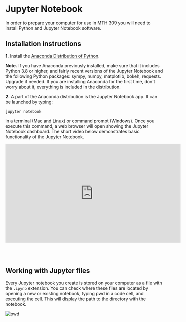 # Jupyter Notebook

In order to prepare your computer for use in MTH 309 you will need
to install Python and Jupyter Notebook software.

## Installation instructions

**1.** Install the [Anaconda Distribution of Python](https://www.anaconda.com/download/success).

**Note.** If you have Anaconda previously installed, make sure that it includes Python 3.8 or higher, and fairly
recent versions of the Jupyter Notebook and the following Python packages: sympy, numpy, matplotlib, bokeh, requests.
Upgrade if needed. If you are installing Anaconda for the first time, don't worry about it, everything is included
in the distribution.

**2.** A part of the Anaconda distribution is the Jupyter Notebook app. It can be launched by typing:

```
jupyter notebook
```

in a terminal (Mac and Linux) or command prompt (Windows). Once you execute this command, a web browser will open showing
the  Jupyter Notebook dashboard. The short video below demonstrates basic functionality of the Jupyter Notebook.


<iframe width="560" height="315" src="https://www.youtube-nocookie.com/embed/BJnro9jQ3fE"
frameborder="0"
allow="accelerometer; autoplay; encrypted-media; gyroscope; picture-in-picture"
allowfullscreen>
</iframe>

<br/><br/>

## Working with Jupyter files

Every Jupyter notebook you create is stored on your computer as a file with the `.ipynb`
extension. You can check where these files are located by opening a new or existing notebook,
typing pwd in a code cell, and executing the cell. This will display
the path to the directory with the notebook.

![pwd](/assets/img/pwd.png)
